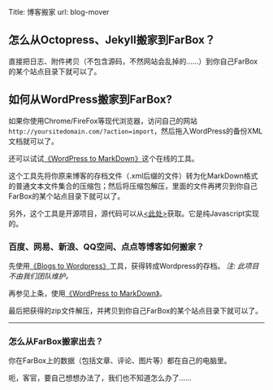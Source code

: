 Title: 博客搬家
url: blog-mover


## 怎么从Octopress、Jekyll搬家到FarBox？
直接把日志、附件拷贝（不包含源码，不然网站会乱掉的……）到你自己FarBox的某个站点目录下就可以了。


## 如何从WordPress搬家到FarBox?

如果你使用Chrome/FireFox等现代浏览器，访问自己的网站`http://yoursitedomain.com/?action=import`，然后拖入WordPress的备份XML文档就可以了。

还可以试试[《WordPress to MarkDown》](http://wp2md.farbox.com)这个在线的工具。

这个工具先将你原来博客的存档文件（.xml后缀的文件）转为化MarkDown格式的普通文本文件集合的压缩包；然后将压缩包解压，里面的文件再拷贝到你自己FarBox的某个站点目录下就可以了。

另外，这个工具是开源项目，源代码可以从[<此处>](https://github.com/hepochen/wordpress-to-markdown)获取。它是纯Javascript实现的。


### 百度、网易、新浪、QQ空间、点点等博客如何搬家？

先使用[《Blogs to Wordpress》](https://code.google.com/p/blogs-to-wordpress/)工具，获得转成Wordpress的存档。
*注: 此项目不由我们团队维护。*

再参见上条，使用[《WordPress to MarkDown》](http://wp2md.farbox.com)。

最后把获得的zip文件解压，并拷贝到你自己FarBox的某个站点目录下就可以了。

- - - - - - -

### 怎么从FarBox搬家出去？

你在FarBox上的数据（包括文章、评论、图片等）都在自己的电脑里。

呃，客官，要自己想想办法了，我们也不知道怎么办了……

